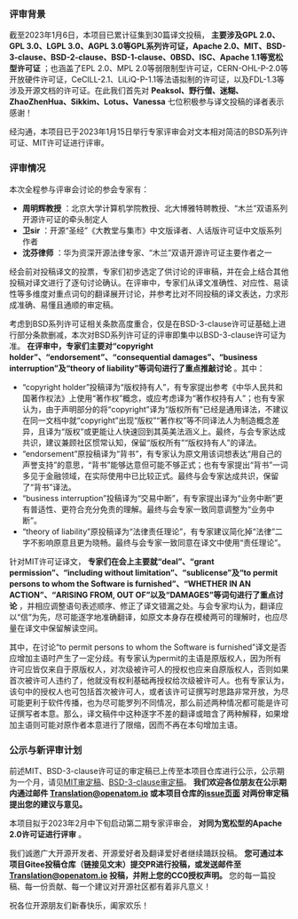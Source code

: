 ### 评审背景


截至2023年1月6日，本项目已累计征集到30篇译文投稿， **主要涉及GPL 2.0、GPL 3.0、LGPL 3.0、AGPL 3.0等GPL系列许可证，Apache 2.0、MIT、BSD-3-clause、BSD-2-clause、BSD-1-clause、0BSD、ISC、Apache 1.1等宽松型许可证** ；也涵盖了EPL 2.0、MPL 2.0等弱限制型许可证，CERN-OHL-P-2.0等开放硬件许可证，CeCILL-2.1、LiLiQ-P-1.1等法语拟制的许可证，以及FDL-1.3等涉及开源文档的许可证。在此我们首先对 **Peaksol、野行僧、迷糊、ZhaoZhenHua、Sikkim、Lotus、Vanessa** 七位积极参与译文投稿的译者表示感谢！

经沟通，本项目已于2023年1月15日举行专家评审会对文本相对简洁的BSD系列许可证、MIT许可证进行评审。

### 评审情况

本次全程参与评审会讨论的参会专家有：

-  **周明辉教授** ：北京大学计算机学院教授、北大博雅特聘教授、“木兰”双语系列开源许可证的牵头制定人
-  **卫sir** ：开源“圣经”《大教堂与集市》中文版译者、人话版许可证中文版系列作者
-  **沈芬律师** ：华为资深开源法律专家、“木兰”双语开源许可证主要作者之一

经会前对投稿译文的投票，专家们初步选定了供讨论的评审稿，并在会上结合其他投稿对译文进行了逐句讨论确认。在评审中，专家们从译文准确性、对应性、易读性等多维度对重点词句的翻译展开讨论，并参考比对不同投稿的译文表达，力求形成准确、易懂且通顺的审定稿。

考虑到BSD系列许可证相关条款高度重合，仅是在BSD-3-clause许可证基础上进行部分条款删减，本次对BSD系列许可证的评审即集中以BSD-3-clause许可证为准。 **在评审中，专家们主要对“copyright holder”、“endorsement”、“consequential damages”、“business interruption”及“theory of liability”等词句进行了重点推敲讨论** 。其中：

- “copyright holder”投稿译为“版权持有人”，有专家提出参考《中华人民共和国著作权法》上使用“著作权”概念，或应考虑译为“著作权持有人”；也有专家认为，由于声明部分的将“copyright”译为“版权所有”已经是通用译法，不建议在同一文档中就“copyright”出现“版权”“著作权”等不同译法人为制造概念差异，且译为“版权”或更能让人快速回到其英美法涵义上。最终，与会专家达成共识，建议兼顾社区惯常认知，保留“版权所有”“版权持有人”的译法。
- “endorsement”原投稿译为“背书”，有专家认为原文用该词想表达“用自己的声誉支持”的意思，“背书”能够达意但可能不够正式；也有专家提出“背书”一词多见于金融领域，在实际使用中已比较正式。最终与会专家达成共识，保留了“背书”译法。
- “business interruption”投稿译为“交易中断”，有专家提出译为“业务中断”更有普适性、更符合充分免责的理解。最终与会专家一致同意调整为“业务中断”。
- “theory of liability”原投稿译为“法律责任理论”，有专家建议简化掉“法律”二字不影响原意且更为晓畅。最终与会专家一致同意在译文中使用“责任理论”。

针对MIT许可证译文， **专家们在会上主要就“deal”、“grant permission”、“including without limitation”、“sublicense”及“to permit persons to whom the Software is furnished”、“WHETHER IN AN ACTION”、“ARISING FROM, OUT OF”以及“DAMAGES”等词句进行了重点讨论** ，并相应调整语句表述顺序、修正了译文错漏之处。与会专家均认为，翻译应以“信”为先，尽可能逐字地准确翻译，如原文本身存在模棱两可的理解时，也应尽量在译文中保留解读空间。

其中，在讨论“to permit persons to whom the Software is furnished”译文是否应增加主语时产生了一定分歧。有专家认为permit的主语是原版权人，因为所有许可应皆仅来自于原版权人，对次级被许可人的授权也应来自原版权人，否则如果首次被许可人违约了，他就没有权利基础再授权给次级被许可人。也有专家认为，该句中的授权人也可包括首次被许可人，或者该许可证撰写时思路非常开放，为尽可能更利于软件传播，也为尽可能罗列不同情况，那么前述两种情况都可能是许可证撰写者本意。那么，译文稿件中这种逐字不差的翻译或暗含了两种解释，如果增加主语则可能对原作者本意进行了限缩，因而不再在本句增加主语。

### 公示与新评审计划


前述MIT、BSD-3-clause许可证的审定稿已上传至本项目仓库进行公示，公示期为一个月，请见[MIT审定稿](http://gitee.com/OpenAtomFoundation/legal-license-translation/blob/master/%E8%AF%91%E6%96%87%E8%AF%84%E5%AE%A1/MIT%E7%BF%BB%E8%AF%91-%E8%AF%84%E5%AE%A1%E4%BC%9A%E5%AE%A1%E5%AE%9A%E7%A8%BF-20230115.md)、[BSD-3-clause审定稿](http://gitee.com/OpenAtomFoundation/legal-license-translation/blob/master/%E8%AF%91%E6%96%87%E8%AF%84%E5%AE%A1/BSD-3-clause%E7%BF%BB%E8%AF%91-%E8%AF%84%E5%AE%A1%E4%BC%9A%E5%AE%A1%E5%AE%9A%E7%A8%BF-20230115.md)。 **我们欢迎各位朋友在公示期内通过邮件 Translation@openatom.io 或本项目仓库的[issue页面](http://gitee.com/OpenAtomFoundation/legal-license-translation/issues/I6ASBL?from=project-issue) 对两份审定稿提出您的建议与意见。** 

本项目拟于2023年2月中下旬启动第二期专家评审会， **对同为宽松型的Apache 2.0许可证进行评审** 。

我们诚邀广大开源开发者、开源爱好者及翻译爱好者继续踊跃投稿。 **您可通过本项目Gitee投稿仓库（链接见文末）提交PR进行投稿，或发送邮件至 Translation@openatom.io 投稿，并附上您的CC0授权声明。** 您的每一篇投稿、每一份贡献、每一个建议对开源社区都有着非凡意义！

祝各位开源朋友们新春快乐，阖家欢乐！
